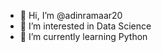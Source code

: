 - 👋 Hi, I’m @adinramaar20
- 👀 I’m interested in Data Science
- 🌱 I’m currently learning Python

<!---
adinramaar20/adinramaar20 is a ✨ special ✨ repository because its `README.md` (this file) appears on your GitHub profile.
You can click the Preview link to take a look at your changes.
--->
